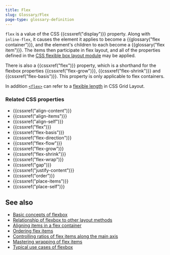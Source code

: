 ```yaml
---
title: Flex
slug: Glossary/Flex
page-type: glossary-definition
---
```




`flex` is a value of the CSS {{cssxref("display")}} property. Along with `inline-flex`, it causes the element it applies to become a {{glossary("flex container")}}, and the element's children to each become a {{glossary("flex item")}}. The items then participate in flex layout, and all of the properties defined in the [CSS flexible box layout module](/Web/CSS/CSS_flexible_box_layout) may be applied.

There is also a {{cssxref("flex")}} property, which is a shorthand for the flexbox properties {{cssxref("flex-grow")}}, {{cssxref("flex-shrink")}} and {{cssxref("flex-basis")}}. This property is only applicable to flex containers.

In addition [`<flex>`](/Web/CSS/flex_value) can refer to a [flexible length](/Web/CSS/flex_value) in CSS Grid Layout.

### Related CSS properties

- {{cssxref("align-content")}}
- {{cssxref("align-items")}}
- {{cssxref("align-self")}}
- {{cssxref("flex")}}
- {{cssxref("flex-basis")}}
- {{cssxref("flex-direction")}}
- {{cssxref("flex-flow")}}
- {{cssxref("flex-grow")}}
- {{cssxref("flex-shrink")}}
- {{cssxref("flex-wrap")}}
- {{cssxref("gap")}}
- {{cssxref("justify-content")}}
- {{cssxref("order")}}
- {{cssxref("place-items")}}
- {{cssxref("place-self")}}

## See also

- [Basic concepts of flexbox](/Web/CSS/CSS_flexible_box_layout/Basic_concepts_of_flexbox)
- [Relationship of flexbox to other layout methods](/Web/CSS/CSS_flexible_box_layout/Relationship_of_flexbox_to_other_layout_methods)
- [Aligning items in a flex container](/Web/CSS/CSS_flexible_box_layout/Aligning_items_in_a_flex_container)
- [Ordering flex items](/Web/CSS/CSS_flexible_box_layout/Ordering_flex_items)
- [Controlling ratios of flex items along the main axis](/Web/CSS/CSS_flexible_box_layout/Controlling_ratios_of_flex_items_along_the_main_axis)
- [Mastering wrapping of flex items](/Web/CSS/CSS_flexible_box_layout/Mastering_wrapping_of_flex_items)
- [Typical use cases of flexbox](/Web/CSS/CSS_flexible_box_layout/Typical_use_cases_of_flexbox)
